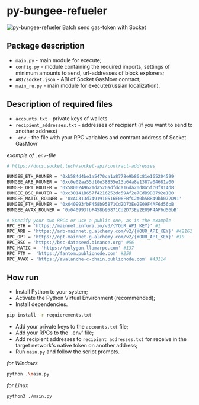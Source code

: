 # py-bungee-refueler
![py-bungee-refueler](https://github.com/whonion/py-bungee-refueler/blob/main/py-bungee-refueler.png?raw=true)
Batch send gas-token  with Socket

## Package description

- `main.py` - main module for execute;
- `config.py` - module containing the required imports, settings of minimum amounts to send, url-addresses of block explorers;
- `ABI/socket.json` - ABI of Socket GasMovr contract;
- `main_ru.py` - main module for execute(russian localization).

## Description of required files

- `accounts.txt` - private keys of wallets
- `recipient_addresses.txt` - addresses of recipient (if you want to send to another address)
- `.env` - the file with your RPC variables and contract address of Socket GasMovr

_example of `.env`-file_

```sh
# https://docs.socket.tech/socket-api/contract-addresses

BUNGEE_ETH_ROUNER = '0xb584d4be1a5470ca1a8778e9b86c81e165204599'
BUNGEE_ARB_ROUNER = '0xc0e02aa55d10e38855e13b64a8e1387a04681a00'
BUNGEE_OPT_ROUTER = '0x5800249621da520adfdca16da20d8a5fc0f814d8'
BUNGEE_BSC_ROUTER = '0xc30141B657f4216252dc59Af2e7CdB9D8792e1B0'
BUNGEE_MATIC_ROUNER = '0xAC313d7491910516E06FBfC2A0b5BB49bb072D91'
BUNGEE_FTM_ROUNER = '0x040993fbF458b95871Cd2D73Ee2E09F4AF6d56bB'
BUNGEE_AVAX_ROUNER = '0x040993fbF458b95871Cd2D73Ee2E09F4AF6d56bB'

# Specify your own RPCs or use a public one, as in the example
RPC_ETH = 'https://mainnet.infura.io/v3/{YOUR_API_KEY}' #1
RPC_ARB = 'https://arb-mainnet.g.alchemy.com/v2/{YOUR_API_KEY}' #42161
RPC_OPT = 'https://opt-mainnet.g.alchemy.com/v2/{YOUR_API_KEY}' #10
RPC_BSC = 'https://bsc-dataseed.binance.org' #56
RPC_MATIC =  'https://polygon.llamarpc.com' #137
RPC_FTM =  'https://fantom.publicnode.com' #250
RPC_AVAX = 'https://avalanche-c-chain.publicnode.com' #43114
```

## How run

- Install Python to your system;
- Activate the Python Virtual Environment (recommended);
- Install dependencies.

```sh
pip install -r requierements.txt
```

- Add your private keys to the `accounts.txt` file;
- Add your RPCs to the `.env' file;
- Add recipient addresses to `recipient_addresses.txt` for receive in the target network's native token on another address;<br/>
- Run `main.py` and follow the script prompts.

_for Windows_

```sh
python .\main.py
```

_for Linux_

```sh
python3 ./main.py
```
